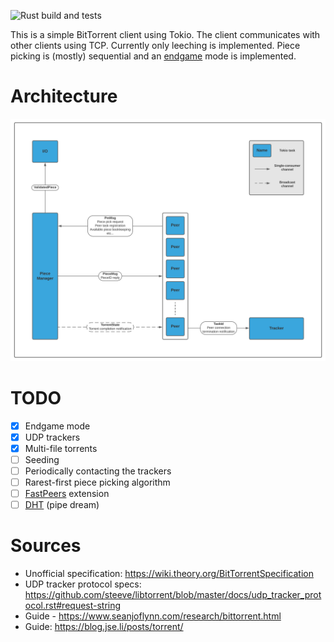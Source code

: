 ![Rust build and tests](https://github.com/TomasKralCZ/learntorrent/actions/workflows/rust.yml/badge.svg)

This is a simple BitTorrent client using Tokio. The client communicates with other clients
using TCP. Currently only leeching is implemented. Piece picking is (mostly) sequential and an [endgame](https://wiki.theory.org/BitTorrentSpecification#End_Game) mode is implemented.

# Architecture
![Architecture](resources/diagram.svg)

# TODO
- [x] Endgame mode
- [x] UDP trackers
- [x] Multi-file torrents
- [ ] Seeding
- [ ] Periodically contacting the trackers
- [ ] Rarest-first piece picking algorithm
- [ ] [FastPeers](https://wiki.theory.org/BitTorrentSpecification#Fast_Peers_Extensions) extension
- [ ] [DHT](https://wiki.theory.org/BitTorrentSpecification#Distributed_Hash_Table) (pipe dream)

# Sources
- Unofficial specification: https://wiki.theory.org/BitTorrentSpecification <br/>
- UDP tracker protocol specs: https://github.com/steeve/libtorrent/blob/master/docs/udp_tracker_protocol.rst#request-string <br/>
- Guide - https://www.seanjoflynn.com/research/bittorrent.html <br/>
- Guide: https://blog.jse.li/posts/torrent/ <br/>